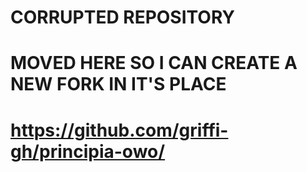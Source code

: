 # CORRUPTED REPOSITORY 

# MOVED HERE SO I CAN CREATE A NEW FORK IN IT'S PLACE

# https://github.com/griffi-gh/principia-owo/

